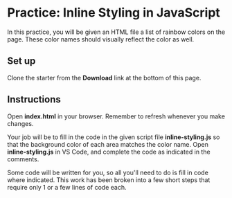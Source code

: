 # Practice: Inline Styling in JavaScript

In this practice, you will be given an HTML file a list of rainbow colors on the
page. These color names should visually reflect the color as well.

## Set up

Clone the starter from the **Download** link at the bottom of this page.

## Instructions

Open __index.html__ in your browser. Remember to refresh whenever you make
changes.

Your job will be to fill in the code in the given script file
__inline-styling.js__ so that the  background color of each area matches the
color name. Open __inline-styling.js__ in VS Code, and complete the code as
indicated in the comments.

Some code will be written for you, so all you'll need to do is fill in code
where indicated. This work has been broken into a few short steps that require
only 1 or a few lines of code each.